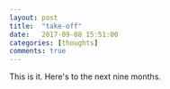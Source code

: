 ```yaml
---
layout: post
title:  "take-off"
date:   2017-09-08 15:51:00 
categories: [thoughts]
comments: true
---
```


This is it. Here's to the next nine months.